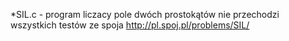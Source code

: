*SIL.c - program liczacy pole dwóch prostokątów
         nie przechodzi wszystkich testów ze spoja http://pl.spoj.pl/problems/SIL/